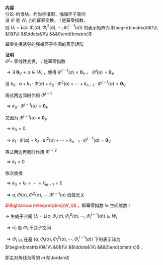 **内容**  
引论-约当块、约当标准型、强循环子空间  
设 $\Phi$ 是 $W_i$ 上的幂零变换， $l$ 是幂零指数，  
则 $U_i=\mathbf L(\alpha,\Phi_i(\alpha),\Phi^2_i(\alpha),\cdots,\Phi^{l-1}_i(\alpha))$ 的表示矩阵为 $\begin{bmatrix}0&1\\\ &0&1\\\ &&\ddots&1\\\ &&&0\end{bmatrix}$  
  
幂零变换诱导的强循环子空间的表示矩阵  
  
**证明**  
 $\Phi^{l}=$ 零线性变换， $l$ 是幂零指数  
  
 $\Rightarrow\exists\ \mathbf0_V\neq\alpha\in W_i$ ，使得 $\Phi^{l-1}(\alpha)\neq\mathbf0_V$ ， $\Phi^{l}(\alpha)=\mathbf0_V$  
  
设 $k_0\cdot\alpha+k_1\cdot\Phi(\alpha)+k_2\cdot\Phi^2(\alpha)+\cdots+k_{n-1}\cdot\Phi^{l-1}(\alpha)=\mathbf0_V$  
  
等式两边同时作用 $\Phi^{l-1}$  
  
 $\Rightarrow k_0\cdot\Phi^{l-1}(\alpha)=\mathbf0_V$  
  
又因为 $\Phi^{l-1}(\alpha)\neq\mathbf0_V$  
  
 $\Rightarrow k_0=0$  
  
 $\Rightarrow k_1\cdot\Phi(\alpha)+k_2\cdot\Phi^2(\alpha)+\cdots+k_{n-1}\cdot\Phi^{l-1}(\alpha)=\mathbf0_V$  
  
等式两边再同时作用 $\Phi^{l-2}$  
  
 $\Rightarrow k_1=0$  
  
依次类推  
  
 $\Rightarrow k_0=k_1=\cdots=k_{m-1}=0$  
  
 $\Rightarrow\alpha,\Phi(\alpha),\Phi^2(\alpha),\cdots,\Phi^{l-1}(\alpha)$ 线性无关  
  
<font color=red> $\Rightarrow m\leq\rm{dim}(W_i)$ </font>，即幂零指数 $l\leq$ 空间维数 $r$  
  
 $\Rightarrow$ 生成子空间 $U_i=\mathbf L(\alpha,\Phi_i(\alpha),\Phi^2_i(\alpha),\cdots,\Phi^{l-1}_i(\alpha))\subseteq W_i$  
  
 $\Rightarrow U_i$ 是 $\Phi_i$ 不变子空间  
  
 $\Rightarrow\Phi_i\mid_{U_i}$ 在基 $(\alpha,\Phi_i(\alpha),\Phi^2_i(\alpha),\cdots,\Phi^{l-1}_i(\alpha))$ 下的表示阵为 $\begin{bmatrix}0&1\\\ &0&1\\\ &&\ddots&1\\\ &&&0\end{bmatrix}$ ，  
  
即主对角线为零的 $m$ 阶Jordan块  
